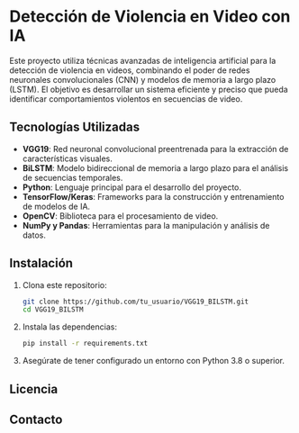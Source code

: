 # Detección de Violencia en Video con IA

Este proyecto utiliza técnicas avanzadas de inteligencia artificial para la detección de violencia en videos, combinando el poder de redes neuronales convolucionales (CNN) y modelos de memoria a largo plazo (LSTM). El objetivo es desarrollar un sistema eficiente y preciso que pueda identificar comportamientos violentos en secuencias de video.

## Tecnologías Utilizadas

- **VGG19**: Red neuronal convolucional preentrenada para la extracción de características visuales.
- **BiLSTM**: Modelo bidireccional de memoria a largo plazo para el análisis de secuencias temporales.
- **Python**: Lenguaje principal para el desarrollo del proyecto.
- **TensorFlow/Keras**: Frameworks para la construcción y entrenamiento de modelos de IA.
- **OpenCV**: Biblioteca para el procesamiento de video.
- **NumPy y Pandas**: Herramientas para la manipulación y análisis de datos.

## Instalación

1. Clona este repositorio:
    ```bash
    git clone https://github.com/tu_usuario/VGG19_BILSTM.git
    cd VGG19_BILSTM
    ```

2. Instala las dependencias:
    ```bash
    pip install -r requirements.txt
    ```

3. Asegúrate de tener configurado un entorno con Python 3.8 o superior.


## Licencia


## Contacto
